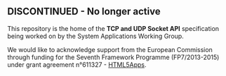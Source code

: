 ## DISCONTINUED - No longer active

This repository is the home of the **TCP and UDP Socket API** specification being worked on by the System Applications Working Group.

We would like to acknowledge support from the European Commission through funding for the Seventh Framework Programme (FP7/2013-2015) under grant agreement n°611327 - [HTML5Apps](http://html5apps-project.eu).
